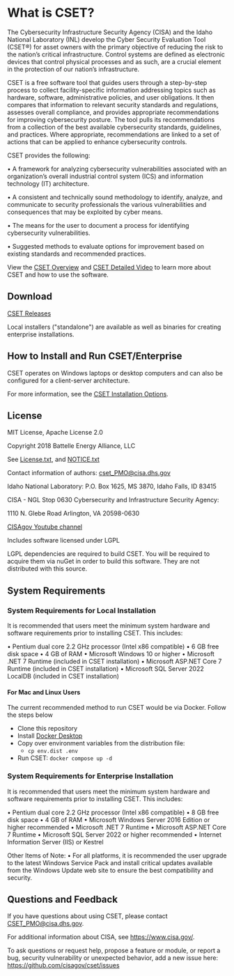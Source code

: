 
# What is CSET?
The Cybersecurity Infrastructure Security Agency (CISA) and the Idaho National Laboratory (INL) develop the Cyber Security Evaluation Tool (CSET®) for asset owners with the primary objective of reducing the risk to the nation’s critical infrastructure. Control systems are defined as electronic devices that control physical processes and as such, are a crucial element in the protection of our nation’s infrastructure.
 
CSET is a free software tool that guides users through a step-by-step process to collect facility-specific information addressing topics such as hardware, software, administrative policies, and user obligations. It then compares that information to relevant security standards and regulations, assesses overall compliance, and provides appropriate recommendations for improving cybersecurity posture. The tool pulls its recommendations from a collection of the best available cybersecurity standards, guidelines, and practices. Where appropriate, recommendations are linked to a set of actions that can be applied to enhance cybersecurity controls.
 
CSET provides the following:
 
•	A framework for analyzing cybersecurity vulnerabilities associated with an organization’s overall industrial control system (ICS) and information technology (IT) architecture.

•	A consistent and technically sound methodology to identify, analyze, and communicate to security professionals the various vulnerabilities and consequences that may be exploited by cyber means.

•	The means for the user to document a process for identifying cybersecurity vulnerabilities.

•	Suggested methods to evaluate options for improvement based on existing standards and recommended practices.

View the [CSET Overview](https://www.youtube.com/watch?v=B3xAh4iSRO0) and [CSET Detailed Video](https://www.youtube.com/watch?v=ELbvQTl4xmU) to learn more about CSET and how to use the software.

## Download
[CSET Releases](https://github.com/cisagov/cset/releases/)

Local installers ("standalone") are available as well as binaries for creating enterprise installations.

## How to Install and Run CSET/Enterprise

CSET operates on Windows laptops or desktop computers and can also be configured for a client-server architecture.

For more information, see the [CSET Installation Options](install-and-troubleshooting-guides/README.md).

## License

MIT License, Apache License 2.0

Copyright 2018 Battelle Energy Alliance, LLC

See [License.txt](License.txt), and [NOTICE.txt](NOTICE.txt)

Contact information of authors: cset_PMO@cisa.dhs.gov

Idaho National Laboratory:
P.O. Box 1625, MS 3870, Idaho Falls, ID 83415

CISA - NGL Stop 0630
Cybersecurity and Infrastructure Security Agency:

1110 N. Glebe Road
Arlington, VA 20598-0630

[CISAgov Youtube channel](https://www.youtube.com/@CISAgov)

Includes software licensed under LGPL

LGPL dependencies are required to build CSET. You will be required to acquire them via nuGet 
in order to build this software. They are not distributed with this source.

## System Requirements

### System Requirements for Local Installation

It is recommended that users meet the minimum system hardware and software requirements prior to installing CSET. This includes:

• Pentium dual core 2.2 GHz processor (Intel x86 compatible)
• 6 GB free disk space
• 4 GB of RAM
• Microsoft Windows 10 or higher
• Microsoft .NET 7 Runtime (included in CSET installation)
• Microsoft ASP.NET Core 7 Runtime (included in CSET installation)
• Microsoft SQL Server 2022 LocalDB (included in CSET installation)

#### For Mac and Linux Users

The current recommended method to run CSET would be via Docker. Follow the steps below

- Clone this repository
- Install [Docker Desktop](https://docs.docker.com/desktop/)
- Copy over environment variables from the distribution file:
    - `cp env.dist .env`
- Run CSET: `docker compose up -d`

### System Requirements for Enterprise Installation

It is recommended that users meet the minimum system hardware and software requirements prior to installing CSET. This includes:

• Pentium dual core 2.2 GHz processor (Intel x86 compatible)
• 8 GB free disk space
• 4 GB of RAM
• Microsoft Windows Server 2016 Edition or higher recommended
• Microsoft .NET 7 Runtime
• Microsoft ASP.NET Core 7 Runtime
• Microsoft SQL Server 2022 or higher recommended
• Internet Information Server (IIS) or Kestrel

Other Items of Note:
• For all platforms, it is recommended the user upgrade to the latest Windows Service Pack and install critical updates 
available from the Windows Update web site to ensure the best compatibility and security.

## Questions and Feedback

If you have questions about using CSET, please contact CSET_PMO@cisa.dhs.gov. 

For additional information about CISA, see https://www.cisa.gov/.

To ask questions or request help, propose a feature or module, or report a bug, security vulnerability or unexpected behavior, add a new issue here: https://github.com/cisagov/cset/issues




